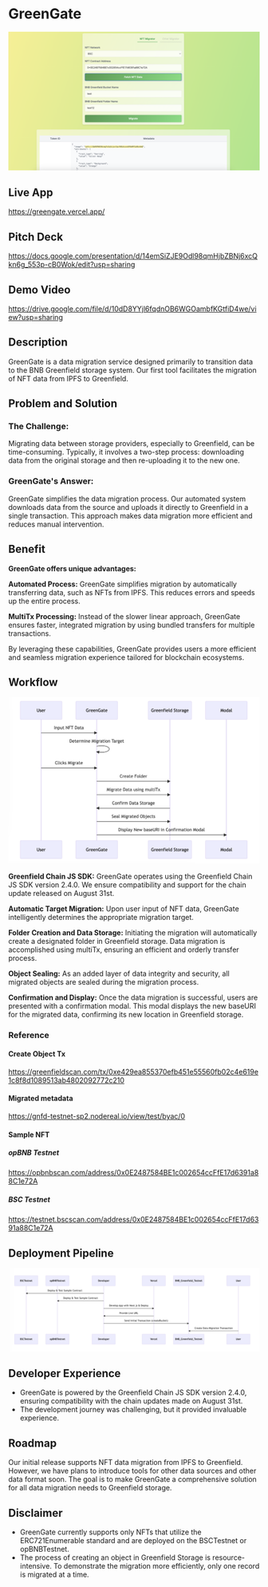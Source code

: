 # GreenGate

![top](./docs/top.png)

## Live App

https://greengate.vercel.app/

## Pitch Deck

https://docs.google.com/presentation/d/14emSiZJE9Odl98qmHjbZBNj6xcQkn6g_553p-cB0Wok/edit?usp=sharing

## Demo Video

https://drive.google.com/file/d/10dD8YYjl6fqdnOB6WGOambfKGtfiD4we/view?usp=sharing

## Description

GreenGate is a data migration service designed primarily to transition data to the BNB Greenfield storage system. Our first tool facilitates the migration of NFT data from IPFS to Greenfield.

## Problem and Solution

### The Challenge:

Migrating data between storage providers, especially to Greenfield, can be time-consuming. Typically, it involves a two-step process: downloading data from the original storage and then re-uploading it to the new one.

### GreenGate's Answer:

GreenGate simplifies the data migration process. Our automated system downloads data from the source and uploads it directly to Greenfield in a single transaction. This approach makes data migration more efficient and reduces manual intervention.

## Benefit

**GreenGate offers unique advantages:**

**Automated Process:** GreenGate simplifies migration by automatically transferring data, such as NFTs from IPFS. This reduces errors and speeds up the entire process.

**MultiTx Processing:** Instead of the slower linear approach, GreenGate ensures faster, integrated migration by using bundled transfers for multiple transactions.

By leveraging these capabilities, GreenGate provides users a more efficient and seamless migration experience tailored for blockchain ecosystems.

## Workflow

![how-it-works](./docs/how-it-works.png)

**Greenfield Chain JS SDK:** GreenGate operates using the Greenfield Chain JS SDK version 2.4.0. We ensure compatibility and support for the chain update released on August 31st.

**Automatic Target Migration:** Upon user input of NFT data, GreenGate intelligently determines the appropriate migration target.

**Folder Creation and Data Storage:** Initiating the migration will automatically create a designated folder in Greenfield storage. Data migration is accomplished using multiTx, ensuring an efficient and orderly transfer process.

**Object Sealing:** As an added layer of data integrity and security, all migrated objects are sealed during the migration process.

**Confirmation and Display:** Once the data migration is successful, users are presented with a confirmation modal. This modal displays the new baseURI for the migrated data, confirming its new location in Greenfield storage.

### Reference

#### Create Object Tx

https://greenfieldscan.com/tx/0xe429ea855370efb451e55560fb02c4e619e1c8f8d1089513ab4802092772c210

#### Migrated metadata

https://gnfd-testnet-sp2.nodereal.io/view/test/byac/0

#### Sample NFT

##### opBNB Testnet

https://opbnbscan.com/address/0x0E2487584BE1c002654ccFfE17d6391a88C1e72A

##### BSC Testnet

https://testnet.bscscan.com/address/0x0E2487584BE1c002654ccFfE17d6391a88C1e72A

## Deployment Pipeline

![pipeline](./docs/pipeline.png)

## Developer Experience

- GreenGate is powered by the Greenfield Chain JS SDK version 2.4.0, ensuring compatibility with the chain updates made on August 31st.
- The development journey was challenging, but it provided invaluable experience.

## Roadmap

Our initial release supports NFT data migration from IPFS to Greenfield. However, we have plans to introduce tools for other data sources and other data format soon. The goal is to make GreenGate a comprehensive solution for all data migration needs to Greenfield storage.

## Disclaimer

- GreenGate currently supports only NFTs that utilize the ERC721Enumerable standard and are deployed on the BSCTestnet or opBNBTestnet.
- The process of creating an object in Greenfield Storage is resource-intensive. To demonstrate the migration more efficiently, only one record is migrated at a time.
